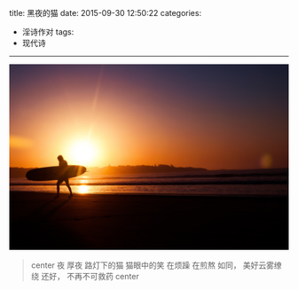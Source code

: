 title: 黑夜的猫
date: 2015-09-30 12:50:22
categories:
- 淫诗作对
tags:
- 现代诗
---


![黎明](/uploads/images/photo-1415931633537-351070d20b81.jpeg)

> center
> 夜
> 厚夜
> 路灯下的猫
> 猫眼中的笑
> 在烦躁
> 在煎熬
> 如同， 美好云雾缭绕
> 还好， 不再不可救药
> center
